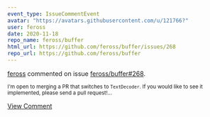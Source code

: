 ```yaml
---
event_type: IssueCommentEvent
avatar: "https://avatars.githubusercontent.com/u/121766?"
user: feross
date: 2020-11-18
repo_name: feross/buffer
html_url: https://github.com/feross/buffer/issues/268
repo_url: https://github.com/feross/buffer
---
```


<a href='https://github.com/feross' target='_blank'>feross</a> commented on issue <a href='https://github.com/feross/buffer/issues/268' target='_blank'>feross/buffer#268</a>.

<small>I'm open to merging a PR that switches to `TextDecoder`. If you would like to see it implemented, please send a pull request!...</small>

<a href='https://github.com/feross/buffer/issues/268' target='_blank'>View Comment</a>